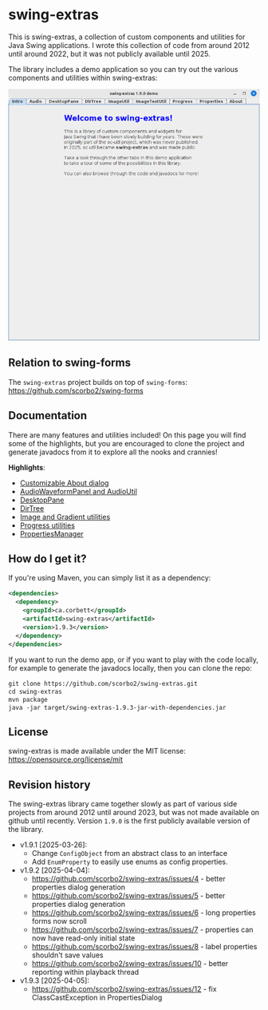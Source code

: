 # swing-extras

This is swing-extras, a collection of custom components and utilities for Java Swing 
applications. I wrote this collection of code from around 2012 until around 2022, but
it was not publicly available until 2025. 

The library includes a demo application so you can try out the various components and
utilities within swing-extras:

![DemoApp](docs/demo_app.png "Demo app")

## Relation to swing-forms

The `swing-extras` project builds on top of `swing-forms`: <https://github.com/scorbo2/swing-forms>

## Documentation

There are many features and utilities included! On this page you will find some of the
highlights, but you are encouraged to clone the project and generate javadocs from
it to explore all the nooks and crannies! 

**Highlights**:

- [Customizable About dialog](docs/about.md)
- [AudioWaveformPanel and AudioUtil](docs/audio.md)
- [DesktopPane](docs/desktoppane.md)
- [DirTree](docs/dirtree.md)
- [Image and Gradient utilities](docs/imageutil.md)
- [Progress utilities](docs/progress.md)
- [PropertiesManager](docs/properties.md)

## How do I get it?

If you're using Maven, you can simply list it as a dependency:

```xml
<dependencies>
  <dependency>
    <groupId>ca.corbett</groupId>
    <artifactId>swing-extras</artifactId>
    <version>1.9.3</version>
  </dependency>
</dependencies>
```

If you want to run the demo app, or if you want to play with the code locally,
for example to generate the javadocs locally, then you can clone the repo:

```shell
git clone https://github.com/scorbo2/swing-extras.git
cd swing-extras
mvn package
java -jar target/swing-extras-1.9.3-jar-with-dependencies.jar
```

## License

swing-extras is made available under the MIT license: https://opensource.org/license/mit

## Revision history

The swing-extras library came together slowly as part of various side projects from around 2012
until around 2023, but was not made available on github until recently. Version `1.9.0` 
is the first publicly available version of the library.

- v1.9.1 [2025-03-26]:
  - Change `ConfigObject` from an abstract class to an interface
  - Add `EnumProperty` to easily use enums as config properties.
- v1.9.2 [2025-04-04]:
  - https://github.com/scorbo2/swing-extras/issues/4 - better properties dialog generation
  - https://github.com/scorbo2/swing-extras/issues/5 - better properties dialog generation
  - https://github.com/scorbo2/swing-extras/issues/6 - long properties forms now scroll
  - https://github.com/scorbo2/swing-extras/issues/7 - properties can now have read-only initial state
  - https://github.com/scorbo2/swing-extras/issues/8 - label properties shouldn't save values
  - https://github.com/scorbo2/swing-extras/issues/10 - better reporting within playback thread
- v1.9.3 [2025-04-05]:
  - https://github.com/scorbo2/swing-extras/issues/12 - fix ClassCastException in PropertiesDialog

